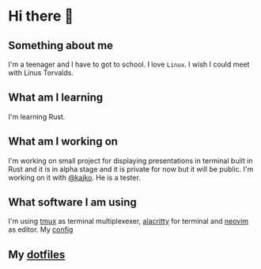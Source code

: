 # Hi there 👋

<!--
**HumanEntity/HumanEntity** is a ✨ _special_ ✨ repository because its `README.md` (this file) appears on your GitHub profile.

Here are some ideas to get you started:

- 🔭 I’m currently working on ...
- 🌱 I’m currently learning ...
- 👯 I’m looking to collaborate on ...
- 🤔 I’m looking for help with ...
- 💬 Ask me about ...
- 📫 How to reach me: ...
- 😄 Pronouns: ...
- ⚡ Fun fact: ...
-->

## Something about me
I'm a teenager and I have to got to school.
I love `Linux`.
I wish I could meet with Linus Torvalds.

## What am I learning
I'm learning Rust.

## What am I working on
I'm working on small project for displaying presentations in terminal built in Rust and it is in alpha stage and it is private for now but it will be public.
I'm working on it with [@kajko](https://github.com/kajko). He is a tester.

## What software I am using
I'm using [tmux](https://github.com/tmux/tmux) as terminal multiplexexer, [alacritty](https://github.com/alacritty/alacritty) for terminal and [neovim](https://github.com/neovim/neovim) as editor.
My [config](https://github.com/HumanEntity/dotfiles)

## My [dotfiles](https://github.com/HumanEntity/HumanEntity)
